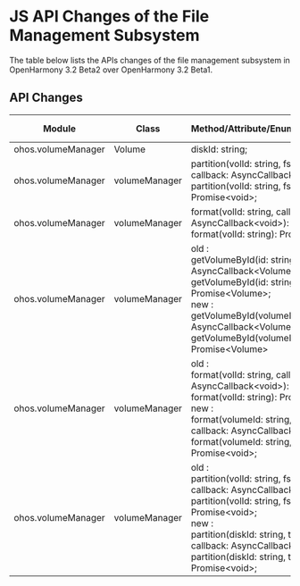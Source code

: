 # JS API Changes of the File Management Subsystem

The table below lists the APIs changes of the file management subsystem in OpenHarmony 3.2 Beta2 over OpenHarmony 3.2 Beta1.

## API Changes

| Module| Class| Method/Attribute/Enumeration/Constant| Change Type|
|---|---|---|---|
| ohos.volumeManager | Volume | diskId: string; | Added|
| ohos.volumeManager | volumeManager | partition(volId: string, fstype: string, callback: AsyncCallback\<void>): void;<br>partition(volId: string, fstype: string): Promise\<void>; | Updated|
| ohos.volumeManager | volumeManager | format(volId: string, callback: AsyncCallback\<void>): void;<br>format(volId: string): Promise\<void>; | Updated|
| ohos.volumeManager | volumeManager | old :<br>getVolumeById(id: string, callback: AsyncCallback\<Volume>): void;<br>getVolumeById(id: string): Promise\<Volume>;<br>new :<br>getVolumeById(volumeId: string, callback: AsyncCallback\<Volume>): void;<br>getVolumeById(volumeId: string): Promise\<Volume> | Updated|
| ohos.volumeManager | volumeManager | old :<br>format(volId: string, callback: AsyncCallback\<void>): void;<br>format(volId: string): Promise\<void>;<br>new :<br>format(volumeId: string, fsType: string, callback: AsyncCallback\<void>): void;<br>format(volumeId: string, fsType: string): Promise\<void>; | Updated|
| ohos.volumeManager | volumeManager | old :<br>partition(volId: string, fstype: string, callback: AsyncCallback\<void>): void;<br>partition(volId: string, fstype: string): Promise\<void>;<br>new :<br>partition(diskId: string, type: number, callback: AsyncCallback\<void>): void;<br>partition(diskId: string, type: number): Promise\<void>; | Updated|

